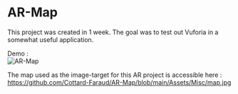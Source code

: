 # AR-Map

This project was created in 1 week. The goal was to test out Vuforia in a somewhat useful application.

Demo : <br>
![AR-Map](https://github.com/Cottard-Faraud/AR-Map/blob/main/Assets/Misc/AR-Map-Demo.gif)

The map used as the image-target for this AR project is accessible here : https://github.com/Cottard-Faraud/AR-Map/blob/main/Assets/Misc/map.jpg

